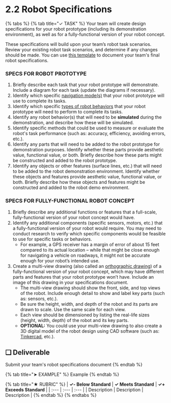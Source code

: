 # 2.2 Robot Specifications

{% tabs %}
{% tab title="✓ TASK" %}
Your team will create design specifications for your robot prototype \(including its demonstration environment\), as well as for a fully-functional version of your robot concept.

These specifications will build upon your team’s robot task scenarios. Review your existing robot task scenarios, and determine if any changes should be made. You can use [this template](https://drive.google.com/open?id=1tK8MlYiteU9xbp79sl2Vyf3QP6dMXMHNyP2PRwS0gmw) to document your team's final robot specifications.

### SPECS FOR ROBOT PROTOTYPE

1. Briefly describe each task that your robot prototype will demonstrate. Include a diagram for each task \(update the diagrams if necessary\).
2. Identify which specific [navigation mode\(s\)](https://docs.idew.org/code-robotics/references/navigation-modes) that your robot prototype will use to complete its tasks.
3. Identify which specific [types of robot behaviors](https://docs.idew.org/code-robotics/references/robot-behaviors#types-of-robot-behaviors) that your robot prototype will need to perform to complete its tasks.
4. Identify any robot behavior\(s\) that will need to be **simulated** during the demonstration, and describe how these will be simulated.
5. Identify specific methods that could be used to measure or evaluate the robot's task performance \(such as:  accuracy, efficiency, avoiding errors, etc.\).
6. Identify any parts that will need to be added to the robot prototype for demonstration purposes. Identify whether these parts provide aesthetic value, functional value, or both. Briefly describe how these parts might be constructed and added to the robot prototype.
7. Identify any objects or other features \(surface lines, etc.\) that will need to be added to the robot demonstration environment. Identify whether these objects and features provide aesthetic value, functional value, or both. Briefly describe how these objects and features might be constructed and added to the robot demo environment.

### SPECS FOR FULLY-FUNCTIONAL ROBOT CONCEPT

1. Briefly describe any additional functions or features that a full-scale, fully-functional version of your robot concept would have.
2. Identify any additional components \(specific sensors, motors, etc.\) that a fully-functional version of your robot would require. You may need to conduct research to verify which specific components would be feasible to use for specific tasks or behaviors.
   * For example, a GPS receiver has a margin of error of about 15 feet compared to its actual location – while that might be close enough for navigating a vehicle on roadways, it might not be accurate enough for your robot’s intended use.
3. Create a multi-view drawing \(also called an [orthographic drawing](http://www.technologystudent.com/prddes1/orthogrp1.html)\) of a fully-functional version of your robot concept, which may have different parts and features that your robot prototype won’t have. Include an image of this drawing in your specifications document.
   * The multi-view drawing should show the front, side, and top views of the robot. Include enough detail to show and label key parts \(such as: sensors, etc.\).
   * Be sure the height, width, and depth of the robot and its parts are drawn to scale. Use the same scale for each view.
   * Each view should be dimensioned by listing the real-life sizes \(height, width, depth\) of the robot and its key parts.
   * **OPTIONAL:**  You could use your multi-view drawing to also create a 3D digital model of the robot design using CAD software \(such as:  [Tinkercad](https://www.tinkercad.com/), etc.\).

## **❏ Deliverable**

Submit your team's robot specifications document
{% endtab %}

{% tab title="➤ EXAMPLE" %}
Example
{% endtab %}

{% tab title="★ RUBRIC" %}
| **✓- Below Standard** | **✓ Meets Standard** | **✓+ Exceeds Standard** |
| :--- | :--- | :--- |
| Description | Description | Description |
{% endtab %}
{% endtabs %}

